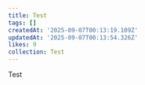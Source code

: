 ```yaml
---
title: Test
tags: []
createdAt: '2025-09-07T00:13:19.109Z'
updatedAt: '2025-09-07T00:13:54.326Z'
likes: 9
collection: Test
---
```

Test
